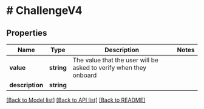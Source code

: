 # # ChallengeV4

## Properties

Name | Type | Description | Notes
------------ | ------------- | ------------- | -------------
**value** | **string** | The value that the user will be asked to verify when they onboard |
**description** | **string** |  |

[[Back to Model list]](../../README.md#models) [[Back to API list]](../../README.md#endpoints) [[Back to README]](../../README.md)
